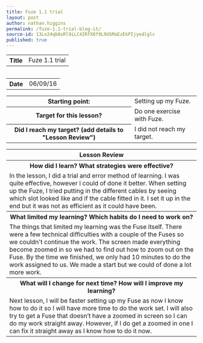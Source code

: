 ```yaml
---
title: Fuze 1.1 trial
layout: post
author: nathan.higgins
permalink: /fuze-1.1-trial-blog-it/
source-id: 13Lo24qb8sRl9iLC4IRfX8f9L9USMaEzEkPIjyedlglc
published: true
---
```

<table>
  <tr>
    <th>Title</th>
    <td>Fuze 1.1 trial</td>
  <tr>
<table>

<table>
  <tr>
    <th>Date</th>
    <td>06/09/16</td>
  </tr>
</table>


<table>
  <tr>
    <th>Starting point:</th>
    <td>Setting up my Fuze.</td>
  </tr>
  <tr>
    <th>Target for this lesson?</th>
    <td> Do one exercise with Fuze.</td>
  </tr>
  <tr>
    <th>Did I reach my target? 
(add details to "Lesson Review")</th>
    <td> I did not reach my target.</td>
  </tr>
</table>


<table>
  <tr>
    <th>Lesson Review</th>
  </tr>
  <tr>
    <th>How did I learn? What strategies were effective? </th>
  </tr>
  <tr>
    <td>In the lesson, I did a trial and error method of learning. I was quite effective, however I could of done it better. When setting up the Fuze, I tried putting in the different cables by seeing which slot looked like and if the cable fitted in it. I set it up in the end but it was not as efficient as it could have been.</td>
  </tr>
  <tr>
    <th>What limited my learning? Which habits do I need to work on? </th>
  </tr>
  <tr>
    <td>The things that limited my learning was the Fuse itself. There were a few technical difficulties with a couple of the Fuses so we couldn't continue the work. The screen made everything become zoomed in so we had to find out how to zoom out on the Fuse. By the time we finished, we only had 10 minutes to do the work assigned to us. We made a start but we could of done a lot more work.</td>
  </tr>
  <tr>
    <th>What will I change for next time? How will I improve my learning?</th>
  </tr>
  <tr>
    <td>Next lesson, I will be faster setting up my Fuse as now I know how to do it so I will have more time to do the work set. I will also try to get a Fuse that doesn’t have a zoomed in screen so I can do my work straight away. However, if I do get a zoomed in one I can fix it straight away as I know how to do it now.</td>
  </tr>
</table>


